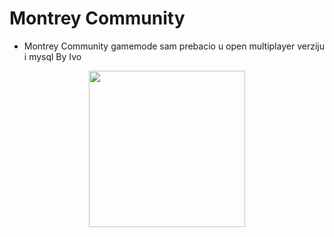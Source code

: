 # Montrey Community
- Montrey Community gamemode sam prebacio u open multiplayer verziju i mysql
By Ivo 
<center><img src="https://i.ibb.co/fGs5kw8/Montrey-Logo.png" width=250>
